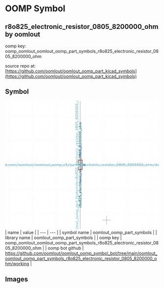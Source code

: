 # OOMP Symbol  
## r8o825_electronic_resistor_0805_8200000_ohm  by oomlout  
  
oomp key: oomp_oomlout_oomlout_oomp_part_symbols_r8o825_electronic_resistor_0805_8200000_ohm  
  
source repo at: [https://github.com/oomlout/oomlout_oomp_part_kicad_symbols](https://github.com/oomlout/oomlout_oomp_part_kicad_symbols)  
## Symbol  
  
[![working.png](working_600.png)](working.png)  
| name | value | 
| --- | --- | 
| symbol name | oomlout_oomp_part_symbols | 
| library name | oomlout_oomp_part_symbols | 
| oomp key | oomp_oomlout_oomlout_oomp_part_symbols_r8o825_electronic_resistor_0805_8200000_ohm | 
| oomp bot github | https://github.com/oomlout/oomlout_oomp_symbol_bot/tree/main/oomlout_oomlout_oomp_part_symbols_r8o825_electronic_resistor_0805_8200000_ohm/working | 
## Images  

